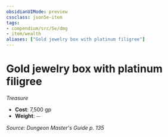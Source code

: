 ```yaml
---
obsidianUIMode: preview
cssclass: json5e-item
tags:
- compendium/src/5e/dmg
- item/wealth
aliases: ["Gold jewelry box with platinum filigree"]
---
```

# Gold jewelry box with platinum filigree
*Treasure*  

- **Cost**: 7,500 gp
- **Weight**: ⏤

*Source: Dungeon Master's Guide p. 135*
